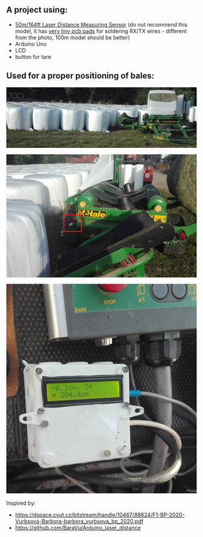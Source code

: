 ## A project using:
- [50m/164ft Laser Distance Measuring Sensor](https://www.aliexpress.com/item/32793950499.html?spm=2114.12010610.8148356.13.781e399eK4pNj7)
(do not recommend this model, it has [very tiny pcb pads](laser.jpg) for soldering RX/TX wires - different from the photo, 100m model should be better)
- Arduino Uno
- LCD
- button for tare

## Used for a proper positioning of bales:
![](bales.jpg)

![](sensor.jpg)

![](display.jpg)



Inspired by:

- https://dspace.cvut.cz/bitstream/handle/10467/88824/F1-BP-2020-Vurbsova-Barbora-barbora_vurbsova_bp_2020.pdf
- https://github.com/BaraVu/Arduino_laser_distance